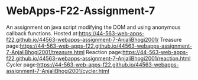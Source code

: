 # WebApps-F22-Assignment-7
An assignment on java script modifying the DOM and using anonymous callback functions.
Hosted at:https://44-563-web-apps-f22.github.io/44563-webapps-assignment-7-AnjaliBhogi2001/ 
Treasure page:https://44-563-web-apps-f22.github.io/44563-webapps-assignment-7-AnjaliBhogi2001/treasure.html
Reaction page:https://44-563-web-apps-f22.github.io/44563-webapps-assignment-7-AnjaliBhogi2001/reaction.html
Cycler page:https://44-563-web-apps-f22.github.io/44563-webapps-assignment-7-AnjaliBhogi2001/cycler.html